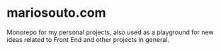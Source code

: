 # mariosouto.com

Monorepo for my personal projects, also used as a playground for new ideas related to Front End and other projects in general.